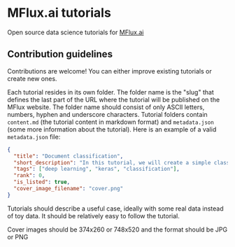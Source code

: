 # MFlux.ai tutorials

Open source data science tutorials for [MFlux.ai](https://www.mflux.ai/)

## Contribution guidelines

Contributions are welcome! You can either improve existing tutorials or create new ones.

Each tutorial resides in its own folder. The folder name is the "slug" that defines the last part of the URL where the tutorial will be published on the MFlux website. The folder name should consist of only ASCII letters, numbers, hyphen and underscore characters. Tutorial folders contain `content.md` (the tutorial content in markdown format) and `metadata.json` (some more information about the tutorial). Here is an example of a valid `metadata.json` file:

```json
{
  "title": "Document classification",
  "short_description": "In this tutorial, we will create a simple classifier model that can input video metadata and output a category prediction.",
  "tags": ["deep learning", "keras", "classification"],
  "rank": 0,
  "is_listed": true,
  "cover_image_filename": "cover.png"
}
```

Tutorials should describe a useful case, ideally with some real data instead of toy data. It should be relatively easy to follow the tutorial.

Cover images should be 374x260 or 748x520 and the format should be JPG or PNG
